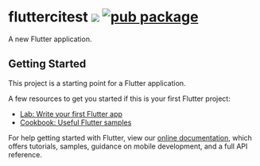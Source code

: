 # fluttercitest ![](https://github.com/mehdok/flutter_ci_test/workflows/build/badge.svg) [![pub package](https://img.shields.io/pub/v/background_locator.svg)](https://pub.dartlang.org/packages/background_locator)



A new Flutter application.

## Getting Started

This project is a starting point for a Flutter application.

A few resources to get you started if this is your first Flutter project:

- [Lab: Write your first Flutter app](https://flutter.dev/docs/get-started/codelab)
- [Cookbook: Useful Flutter samples](https://flutter.dev/docs/cookbook)

For help getting started with Flutter, view our
[online documentation](https://flutter.dev/docs), which offers tutorials,
samples, guidance on mobile development, and a full API reference.
